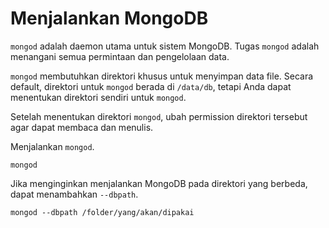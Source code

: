# Menjalankan MongoDB

`mongod` adalah daemon utama untuk sistem MongoDB. Tugas `mongod` adalah menangani semua permintaan  dan pengelolaan data.

`mongod` membutuhkan direktori khusus untuk menyimpan data file. Secara default, direktori untuk `mongod` berada di `/data/db`, tetapi Anda dapat menentukan direktori sendiri untuk `mongod`.

Setelah menentukan direktori `mongod`, ubah permission direktori tersebut agar dapat membaca dan menulis.

Menjalankan `mongod`.

    mongod

Jika menginginkan menjalankan MongoDB pada direktori yang berbeda, dapat menambahkan `--dbpath`.

    mongod --dbpath /folder/yang/akan/dipakai
    

